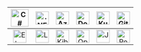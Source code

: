 | <a href="https://learn.microsoft.com/en-us/dotnet/csharp/"><img src="https://cdn.jsdelivr.net/gh/devicons/devicon/icons/csharp/csharp-original.svg" height="40" width="40" alt="C#"></a> | <a href="https://dotnet.microsoft.com/"><img src="https://cdn.jsdelivr.net/gh/devicons/devicon/icons/dot-net/dot-net-original.svg" width="30" alt=".NET"></a> | <a href="https://azure.microsoft.com/"><img src="https://cdn.jsdelivr.net/gh/devicons/devicon/icons/azure/azure-original.svg" width="30" alt="Azure"></a> | <a href="https://www.docker.com/"><img src="https://cdn.jsdelivr.net/gh/devicons/devicon/icons/docker/docker-original.svg" width="30" alt="Docker"></a> | <a href="https://kubernetes.io/"><img src="https://cdn.jsdelivr.net/gh/devicons/devicon/icons/kubernetes/kubernetes-plain.svg" width="30" alt="Kubernetes"></a> | <a href="https://git-scm.com/"><img src="https://cdn.jsdelivr.net/gh/devicons/devicon/icons/git/git-original.svg" width="30" alt="Git"></a> |
|:-:|:-:|:-:|:-:|:-:|:-:|
| <a href="https://www.elastic.co/what-is/elk-stack"><img src="https://cdn.jsdelivr.net/gh/devicons/devicon/icons/elasticsearch/elasticsearch-original.svg" width="30" alt="ElasticSearch"></a> | <a href="https://www.elastic.co/logstash/"><img src="https://cdn.jsdelivr.net/gh/devicons/devicon/icons/logstash/logstash-original.svg" width="30" alt="Logstash"></a> | <a href="https://www.elastic.co/kibana/"><img src="https://cdn.jsdelivr.net/gh/devicons/devicon/icons/kibana/kibana-original.svg" width="30" alt="Kibana"></a> | <a href="https://opentelemetry.io/"><img src="https://cdn.jsdelivr.net/gh/devicons/devicon/icons/opentelemetry/opentelemetry-original.svg" width="30" alt="OpenTelemetry"></a> | <a href="https://developer.mozilla.org/en-US/docs/Web/JavaScript"><img src="https://cdn.jsdelivr.net/gh/devicons/devicon/icons/javascript/javascript-original.svg" width="30" alt="JavaScript"></a> | <a href="https://react.dev/"><img src="https://cdn.jsdelivr.net/gh/devicons/devicon/icons/react/react-original.svg" width="30" alt="React"></a> |